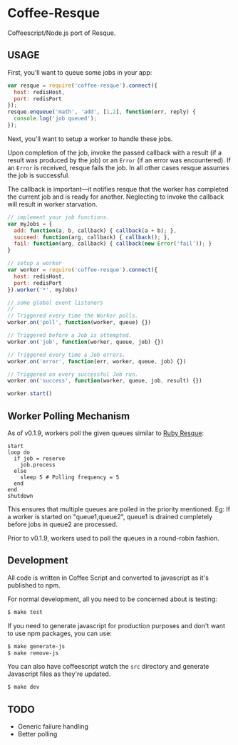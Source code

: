 # Coffee-Resque

Coffeescript/Node.js port of Resque.

## USAGE

First, you'll want to queue some jobs in your app:

```javascript
var resque = require('coffee-resque').connect({
  host: redisHost,
  port: redisPort
});
resque.enqueue('math', 'add', [1,2], function(err, reply) {
  console.log('job queued');
});
```

Next, you'll want to setup a worker to handle these jobs.   

Upon completion of the job, invoke the passed callback with a result 
(if a result was produced by the job) or an `Error` (if an error was
encountered).  If an `Error` is received, resque fails the
job. In all other cases resque assumes the job is successful.

The callback is important—it notifies resque that the worker
has completed the current job and is ready for another. Neglecting to 
invoke the callback will result in worker starvation.

```javascript
// implement your job functions.
var myJobs = {
  add: function(a, b, callback) { callback(a + b); },
  succeed: function(arg, callback) { callback(); },
  fail: function(arg, callback) { callback(new Error('fail')); }
}

// setup a worker
var worker = require('coffee-resque').connect({
  host: redisHost,
  port: redisPort
}).worker('*', myJobs)

// some global event listeners
//
// Triggered every time the Worker polls.
worker.on('poll', function(worker, queue) {})

// Triggered before a Job is attempted.
worker.on('job', function(worker, queue, job) {})

// Triggered every time a Job errors.
worker.on('error', function(err, worker, queue, job) {})

// Triggered on every successful Job run.
worker.on('success', function(worker, queue, job, result) {})

worker.start()
```

## Worker Polling Mechanism

As of v0.1.9, workers poll the given queues similar to [Ruby Resque](https://github.com/resque/resque):

```
start
loop do
  if job = reserve
    job.process
  else
    sleep 5 # Polling frequency = 5
  end
end
shutdown
```

This ensures that multiple queues are polled in the priority mentioned.  Eg: If a worker is started on "queue1,queue2",
queue1 is drained completely before jobs in queue2 are processed.

Prior to v0.1.9, workers used to poll the queues in a round-robin fashion.

## Development

All code is written in Coffee Script and converted to javascript as it's
published to npm.

For normal development, all you need to be concerned about is testing:

```bash
$ make test
```

If you need to generate javascript for production purposes and don't want to use npm packages, you can use:

```bash
$ make generate-js
$ make remove-js
```

You can also have coffeescript watch the `src` directory and generate Javascript files as they're updated.

```bash
$ make dev
```

## TODO

* Generic failure handling
* Better polling
